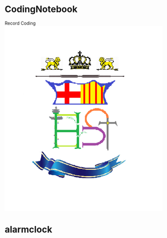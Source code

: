 # CodingNotebook


<div align=left> Record Coding </div>

<div align=center><img width="550" height="590" src="https://github.com/harrytsz/CodingNotebook/blob/master/Pictures/PIC.PNG"/></div>


alarmclock
==

